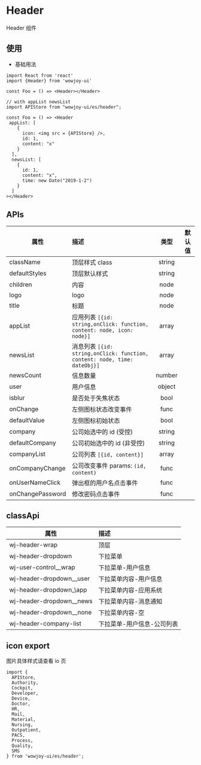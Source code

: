 # Header

Header 组件

## 使用

- 基础用法

```
import React from 'react'
import {Header} from 'wowjoy-ui'

const Foo = () => <Header></Header>

// with appList newsList
import APIStore from "wowjoy-ui/es/header";

const Foo = () => <Header
 appList: [
    {
      icon: <img src = {APIStore} />,
      id: 1,
      content: "x"
    }
  ],
  newsList: [
    {
      id: 1,
      content: "x",
      time: new Date("2019-1-2")
    }
  ]
></Header>
```

## APIs

| 属性             | 描述                                                                      |  类型  | 默认值 |
| ---------------- | :------------------------------------------------------------------------ | :----: | :----: |
| className        | 顶层样式 class                                                            | string |        |
| defaultStyles    | 顶层默认样式                                                              | string |        |
| children         | 内容                                                                      |  node  |        |
| logo             | logo                                                                      |  node  |        |
| title            | 标题                                                                      |  node  |        |
| appList          | 应用列表 `[{id: string,onClick: function, content: node, icon: node}]`    | array  |        |
| newsList         | 消息列表 `[{id: string,onClick: function, content: node, time: dateObj}]` | array  |        |
| newsCount        | 信息数量                                                                  | number |        |
| user             | 用户信息                                                                  | object |        |
| isblur           | 是否处于失焦状态                                                          |  bool  |        |
| onChange         | 左侧图标状态改变事件                                                      |  func  |        |
| defaultValue     | 左侧图标初始状态                                                          |  bool  |        |
| company          | 公司始选中的 id (受控)                                                    | string |        |
| defaultCompany   | 公司初始选中的 id (非受控)                                                | string |        |
| companyList      | 公司列表 `[{id, content}]`                                                | array  |        |
| onCompanyChange  | 公司改变事件 params: `(id, content)`                                      |  func  |        |
| onUserNameClick  | 弹出框的用户名点击事件                                                    |  func  |        |
| onChangePassword | 修改密码点击事件                                                          |  func  |        |

## classApi

| 属性                       | 描述                       |
| -------------------------- | :------------------------- |
| wj-header-wrap             | 顶层                       |
| wj-header-dropdown         | 下拉菜单                   |
| wj-user-control\_\_wrap    | 下拉菜单-用户信息          |
| wj-header-dropdown\_\_user | 下拉菜单内容-用户信息      |
| wj-header-dropdown\_\app   | 下拉菜单内容-应用系统      |
| wj-header-dropdown\_\_news | 下拉菜单内容-消息通知      |
| wj-header-dropdown\_\_none | 下拉菜单内容-空            |
| wj-header-company-list     | 下拉菜单-用户信息-公司列表 |

## icon export

图片具体样式请查看 io 页

```
import {
  APIStore,
  Authority,
  Cockpit,
  Developer,
  Device,
  Doctor,
  HR,
  Mail,
  Material,
  Nursing,
  Outpatient,
  PACS,
  Process,
  Quality,
  SMS
} from 'wowjoy-ui/es/header';

```
